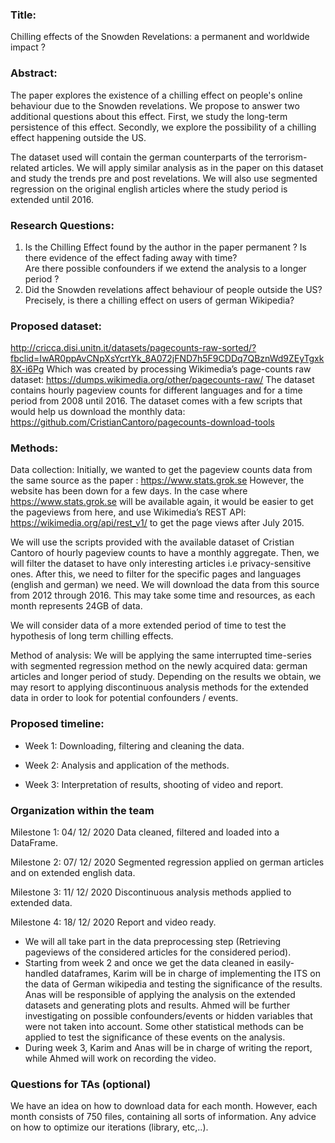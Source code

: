 ### Title:

Chilling effects of the Snowden Revelations: a permanent and worldwide impact ? 
 
### Abstract:

The paper explores the existence of a chilling effect on people's online behaviour due to the Snowden revelations.
We propose to answer two additional questions about this effect. First, we study the long-term persistence
of this effect. Secondly, we explore the possibility of a chilling effect happening outside the US.  

The dataset used will contain the german counterparts of the terrorism-related articles. We will 
apply similar analysis as in the paper on this dataset and study the trends pre and post revelations.
We will also use segmented regression on the original english articles where the study period is extended until 2016.


### Research Questions:  

1. Is the Chilling Effect found by the author in the paper permanent ? 
   Is there evidence of the effect fading away with time?   
   Are there possible confounders if we extend the analysis to a longer period ? 
2. Did the Snowden revelations affect behaviour of people outside the US?
   Precisely, is there a chilling effect on users of german Wikipedia?


### Proposed dataset:

http://cricca.disi.unitn.it/datasets/pagecounts-raw-sorted/?fbclid=IwAR0ppAvCNpXsYcrtYk_8A072jFND7h5F9CDDq7QBznWd9ZEyTgxk8X-i6Pg
Which was created by processing Wikimedia’s page-counts raw dataset: 
https://dumps.wikimedia.org/other/pagecounts-raw/
The dataset contains hourly pageview counts for different languages and for a time period from 2008 until 2016.
The dataset comes with a few scripts that would help us download the monthly data:
https://github.com/CristianCantoro/pagecounts-download-tools


### Methods: 

Data collection: 
Initially, we wanted to get the pageview counts data from the same source as the paper : https://www.stats.grok.se
However, the website has been down for a few days. 
In the case where https://www.stats.grok.se will be available again, it would be easier to get the pageviews from here, and use Wikimedia’s REST API: https://wikimedia.org/api/rest_v1/ to get the page views after July 2015.

We will use the scripts provided with the available dataset of Cristian Cantoro of hourly pageview counts to have a monthly aggregate. Then, we will filter the dataset to have only interesting articles i.e privacy-sensitive ones. 
After this, we need to filter for the specific pages and languages (english and german) we need. We will download the data from this source from 2012 through 2016. This may take some time and resources, as each month represents 24GB of data.

We will consider data of a more extended period of time to test the hypothesis of long term chilling effects.


Method of analysis: 
We will be applying the same interrupted time-series with segmented regression method on the newly acquired data: german articles and longer period of study.
Depending on the results we obtain, we may resort to applying discontinuous analysis methods for the extended data in order to look for potential confounders / events.

### Proposed timeline:  
* Week 1: Downloading, filtering and cleaning the data.

* Week 2: Analysis and application of the methods.

* Week 3: Interpretation of results, shooting of video and report.


### Organization within the team
Milestone 1: 04/ 12/ 2020 Data cleaned, filtered and loaded into a DataFrame.

Milestone 2: 07/ 12/ 2020 Segmented regression applied on german articles and on extended english data.

Milestone 3: 11/ 12/ 2020 Discontinuous analysis methods applied to extended data.

Milestone 4: 18/ 12/ 2020 Report and video ready.

* We will all take part in the data preprocessing step (Retrieving pageviews of the considered articles for the considered period).
* Starting from week 2 and once we get the data cleaned in easily-handled dataframes, 
    Karim will be in charge of implementing the ITS on the data of German wikipedia and testing the significance of the results. 
    Anas will be responsible of applying the analysis on the extended datasets and generating plots and results.
    Ahmed will be further investigating on possible confounders/events or hidden variables that were not taken into account. Some other statistical methods can be    applied to test the significance of these events on the analysis.
* During week 3, 
Karim and Anas will be in charge of writing the report, while Ahmed will work on recording the video.

### Questions for TAs (optional)
We have an idea on how to download data for each month. However, each month consists of 750 files, containing all sorts of information. Any advice on how to optimize our iterations (library, etc,..).



